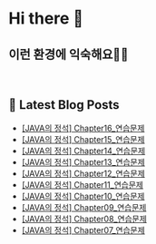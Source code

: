 # Hi there 👋

## 이런 환경에 익숙해요✍🏼

<p>
  <img alt="" src="https://img.shields.io/badge/SpringBoot-6DB33F?style=flat&logo=SpringBoot&logoColor=white"/>
  <img alt="" src="https://img.shields.io/badge/MySQL-4479A1?style=flat-square&logo=MySQL&logoColor=white"/>
  <img alt="" src= "https://img.shields.io/badge/Java-007396?style=flat-square&logo=Java&logoColor=white"/> 
  <img alt="" src= "https://img.shields.io/badge/JavaScript-F7DF1E?style=flat-square&logo=JavaScript&logoColor=white"/> 
</p>

## 📕 Latest Blog Posts

<ul><li><a href='https://howtomakecode.tistory.com/entry/JAVA%EC%9D%98-%EC%A0%95%EC%84%9D-Chapter16%EC%97%B0%EC%8A%B5%EB%AC%B8%EC%A0%9C' target='_blank'>[JAVA의 정석] Chapter16_연습문제</a></li><li><a href='https://howtomakecode.tistory.com/entry/JAVA%EC%9D%98-%EC%A0%95%EC%84%9D-Chapter15%EC%97%B0%EC%8A%B5%EB%AC%B8%EC%A0%9C' target='_blank'>[JAVA의 정석] Chapter15_연습문제</a></li><li><a href='https://howtomakecode.tistory.com/entry/JAVA%EC%9D%98-%EC%A0%95%EC%84%9D-Chapter14%EC%97%B0%EC%8A%B5%EB%AC%B8%EC%A0%9C' target='_blank'>[JAVA의 정석] Chapter14_연습문제</a></li><li><a href='https://howtomakecode.tistory.com/entry/JAVA%EC%9D%98-%EC%A0%95%EC%84%9D-Chapter13%EC%97%B0%EC%8A%B5%EB%AC%B8%EC%A0%9C' target='_blank'>[JAVA의 정석] Chapter13_연습문제</a></li><li><a href='https://howtomakecode.tistory.com/entry/JAVA%EC%9D%98-%EC%A0%95%EC%84%9D-Chapter12%EC%97%B0%EC%8A%B5%EB%AC%B8%EC%A0%9C' target='_blank'>[JAVA의 정석] Chapter12_연습문제</a></li><li><a href='https://howtomakecode.tistory.com/entry/JAVA%EC%9D%98-%EC%A0%95%EC%84%9D-Chapter11%EC%97%B0%EC%8A%B5%EB%AC%B8%EC%A0%9C' target='_blank'>[JAVA의 정석] Chapter11_연습문제</a></li><li><a href='https://howtomakecode.tistory.com/entry/JAVA%EC%9D%98-%EC%A0%95%EC%84%9D-Chapter10%EC%97%B0%EC%8A%B5%EB%AC%B8%EC%A0%9C' target='_blank'>[JAVA의 정석] Chapter10_연습문제</a></li><li><a href='https://howtomakecode.tistory.com/entry/JAVA%EC%9D%98-%EC%A0%95%EC%84%9D-Chapter09%EC%97%B0%EC%8A%B5%EB%AC%B8%EC%A0%9C' target='_blank'>[JAVA의 정석] Chapter09_연습문제</a></li><li><a href='https://howtomakecode.tistory.com/entry/JAVA%EC%9D%98-%EC%A0%95%EC%84%9D-Chapter08%EC%97%B0%EC%8A%B5%EB%AC%B8%EC%A0%9C' target='_blank'>[JAVA의 정석] Chapter08_연습문제</a></li><li><a href='https://howtomakecode.tistory.com/entry/JAVA%EC%9D%98-%EC%A0%95%EC%84%9D-Chapter07%EC%97%B0%EC%8A%B5%EB%AC%B8%EC%A0%9C' target='_blank'>[JAVA의 정석] Chapter07_연습문제</a></li></ul>